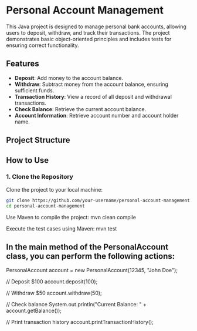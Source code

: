 # Personal Account Management

This Java project is designed to manage personal bank accounts, allowing users to deposit, withdraw, and track their transactions. The project demonstrates basic object-oriented principles and includes tests for ensuring correct functionality.

## Features
- **Deposit**: Add money to the account balance.
- **Withdraw**: Subtract money from the account balance, ensuring sufficient funds.
- **Transaction History**: View a record of all deposit and withdrawal transactions.
- **Check Balance**: Retrieve the current account balance.
- **Account Information**: Retrieve account number and account holder name.

## Project Structure


## How to Use

### 1. Clone the Repository
   Clone the project to your local machine:
   ```bash
   git clone https://github.com/your-username/personal-account-management.git
   cd personal-account-management

 ```
Use Maven to compile the project:
mvn clean compile


Execute the test cases using Maven:
mvn test

## In the main method of the PersonalAccount class, you can perform the following actions:

PersonalAccount account = new PersonalAccount(12345, "John Doe");

// Deposit $100
account.deposit(100);

// Withdraw $50
account.withdraw(50);

// Check balance
System.out.println("Current Balance: " + account.getBalance());

// Print transaction history
account.printTransactionHistory();
